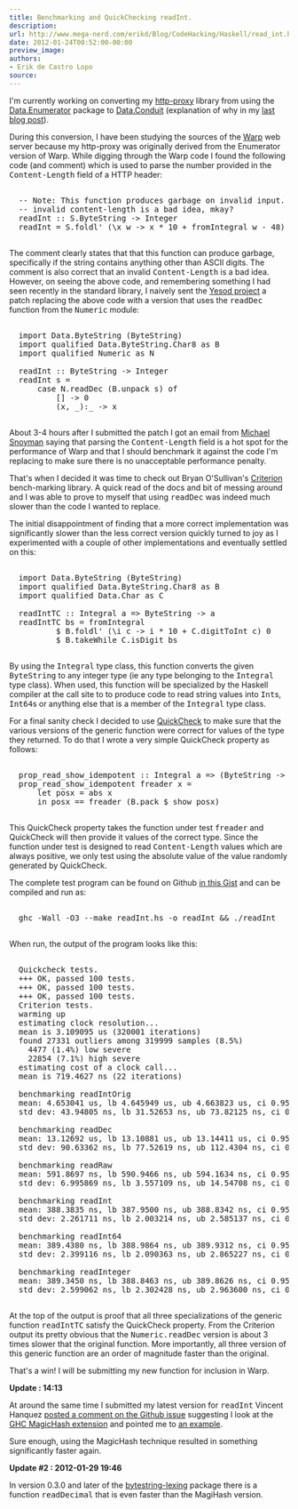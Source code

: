 ```yaml
---
title: Benchmarking and QuickChecking readInt.
description:
url: http://www.mega-nerd.com/erikd/Blog/CodeHacking/Haskell/read_int.html
date: 2012-01-24T00:52:00-00:00
preview_image:
authors:
- Erik de Castro Lopo
source:
---
```




<p>
I'm currently working on converting my
	<a href="http://hackage.haskell.org/package/http-proxy/">
	http-proxy</a>
library from using the
	<a href="http://hackage.haskell.org/package/enumerator">
	Data.Enumerator</a>
package to
	<a href="http://hackage.haskell.org/package/conduit/">
	Data.Conduit</a>
(explanation of why in my
	<a href="http://www.mega-nerd.com/erikd/Blog/CodeHacking/Haskell/telnet-conduit.html">
	last blog post</a>).
</p>

<p>
During this conversion, I have been studying the sources of the
	<a href="http://hackage.haskell.org/package/warp/">
	Warp</a>
web server because my http-proxy was originally derived from the Enumerator
version of Warp.
While digging through the Warp code I found the following code (and comment)
which is used to parse the number provided in the <tt>Content-Length</tt> field
of a HTTP header:
</p>

<pre class="code">

  -- Note: This function produces garbage on invalid input. But serving an
  -- invalid content-length is a bad idea, mkay?
  readInt :: S.ByteString -&gt; Integer
  readInt = S.foldl' (\x w -&gt; x * 10 + fromIntegral w - 48) 0

</pre>

<p>
The comment clearly states that that this function can produce garbage,
specifically if the string contains anything other than ASCII digits.
The comment is also correct that an invalid <tt>Content-Length</tt> is a bad
idea.
However, on seeing the above code, and remembering something I had seen recently
in the standard library, I naively sent the
	<a href="https://github.com/yesodweb/wai/">
	Yesod project</a>
a patch replacing the above code with a version that uses the <tt>readDec</tt>
function from the <tt>Numeric</tt> module:
</p>

<pre class="code">

  import Data.ByteString (ByteString)
  import qualified Data.ByteString.Char8 as B
  import qualified Numeric as N

  readInt :: ByteString -&gt; Integer
  readInt s =
      case N.readDec (B.unpack s) of
          [] -&gt; 0
          (x, _):_ -&gt; x

</pre>

<p>
About 3-4 hours after I submitted the patch I got an email from
	<a href="http://www.snoyman.com/">
	Michael Snoyman</a>
saying that parsing the <tt>Content-Length</tt> field is a hot spot for the
performance of Warp and that I should benchmark it against the code I'm
replacing to make sure there is no unacceptable performance penalty.
</p>

<p>
That's when I decided it was time to check out Bryan O'Sullivan's
	<a href="http://hackage.haskell.org/package/criterion/">
	Criterion</a>
bench-marking library.
A quick read of the docs and bit of messing around and I was able to prove to
myself that using <tt>readDec</tt> was indeed much slower than the code I wanted
to replace.
</p>

<p>
The initial disappointment of finding that a more correct implementation was
significantly slower than the less correct version quickly turned to joy as I
experimented with a couple of other implementations and eventually settled on
this:
</p>


<pre class="code">

  import Data.ByteString (ByteString)
  import qualified Data.ByteString.Char8 as B
  import qualified Data.Char as C

  readIntTC :: Integral a =&gt; ByteString -&gt; a
  readIntTC bs = fromIntegral
          $ B.foldl' (\i c -&gt; i * 10 + C.digitToInt c) 0
          $ B.takeWhile C.isDigit bs

</pre>

<p>
By using the <tt>Integral</tt> type class, this function converts the given
<tt>ByteString</tt> to any integer type (ie any type belonging to the
<tt>Integral</tt> type class).
When used, this function will be specialized by the Haskell compiler at the
call site to to produce code to read string values into <tt>Int</tt>s,
<tt>Int64</tt>s or anything else that is a member of the <tt>Integral</tt>
type class.
</p>

<p>
For a final sanity check I decided to use
	<a href="http://hackage.haskell.org/package/QuickCheck">
	QuickCheck</a>
to make sure that the various versions of the generic function were correct for
values of the type they returned.
To do that I wrote a very simple QuickCheck property as follows:
</p>


<pre class="code">

  prop_read_show_idempotent :: Integral a =&gt; (ByteString -&gt; a) -&gt; a -&gt; Bool
  prop_read_show_idempotent freader x =
      let posx = abs x
      in posx == freader (B.pack $ show posx)

</pre>

<p>
This QuickCheck property takes the function under test <tt>freader</tt> and
QuickCheck will then provide it values of the correct type.
Since the function under test is designed to read <tt>Content-Length</tt> values
which are always positive, we only test using the absolute value of the value
randomly generated by QuickCheck.
</p>


<p>
The complete test program can be found on Github
	<a href="https://gist.github.com/1662654">
	in this Gist</a>
and can be compiled and run as:
</p>

<pre class="code">

  ghc -Wall -O3 --make readInt.hs -o readInt &amp;&amp; ./readInt

</pre>

<p>
When run, the output of the program looks like this:
</p>

<pre class="code">

  Quickcheck tests.
  +++ OK, passed 100 tests.
  +++ OK, passed 100 tests.
  +++ OK, passed 100 tests.
  Criterion tests.
  warming up
  estimating clock resolution...
  mean is 3.109095 us (320001 iterations)
  found 27331 outliers among 319999 samples (8.5%)
    4477 (1.4%) low severe
    22854 (7.1%) high severe
  estimating cost of a clock call...
  mean is 719.4627 ns (22 iterations)

  benchmarking readIntOrig
  mean: 4.653041 us, lb 4.645949 us, ub 4.663823 us, ci 0.950
  std dev: 43.94805 ns, lb 31.52653 ns, ub 73.82125 ns, ci 0.950

  benchmarking readDec
  mean: 13.12692 us, lb 13.10881 us, ub 13.14411 us, ci 0.950
  std dev: 90.63362 ns, lb 77.52619 ns, ub 112.4304 ns, ci 0.950

  benchmarking readRaw
  mean: 591.8697 ns, lb 590.9466 ns, ub 594.1634 ns, ci 0.950
  std dev: 6.995869 ns, lb 3.557109 ns, ub 14.54708 ns, ci 0.950

  benchmarking readInt
  mean: 388.3835 ns, lb 387.9500 ns, ub 388.8342 ns, ci 0.950
  std dev: 2.261711 ns, lb 2.003214 ns, ub 2.585137 ns, ci 0.950

  benchmarking readInt64
  mean: 389.4380 ns, lb 388.9864 ns, ub 389.9312 ns, ci 0.950
  std dev: 2.399116 ns, lb 2.090363 ns, ub 2.865227 ns, ci 0.950

  benchmarking readInteger
  mean: 389.3450 ns, lb 388.8463 ns, ub 389.8626 ns, ci 0.950
  std dev: 2.599062 ns, lb 2.302428 ns, ub 2.963600 ns, ci 0.950

</pre>

<p>
At the top of the output is proof that all three specializations of the generic
function <tt>readIntTC</tt> satisfy the QuickCheck property.
From the Criterion output its pretty obvious that the <tt>Numeric.readDec</tt>
version is about 3 times slower that the original function.
More importantly, all three version of this generic function are an order of
magnitude faster than the original.
</p>

<p>
That's a win!
I will be submitting my new function for inclusion in Warp.
</p>


<p>
<b>Update : 14:13</b>
</p>

<p>
At around the same time I submitted my latest version for <tt>readInt</tt>
Vincent Hanquez
	<a href="https://github.com/yesodweb/wai/pull/34#issuecomment-3626110">
	posted a comment on the Github issue</a>
suggesting I look at the
	<a href="http://www.haskell.org/ghc/docs/7.2.2/html/users_guide/syntax-extns.html#magic-hash">
	GHC MagicHash extension</a>
and pointed me to
	<a href="http://tab.snarc.org/posts/haskell/2011-11-15-lookup-tables.html">
	an example</a>.
</p>

<p>
Sure enough, using the MagicHash technique resulted in something significantly
faster again.
</p>

<p>
<b>Update #2 : 2012-01-29 19:46</b>
</p>

<p>
In version 0.3.0 and later of the
	<a href="http://hackage.haskell.org/package/bytestring-lexing">
	bytestring-lexing</a>
package there is a function <tt>readDecimal</tt> that is even faster than the
MagiHash version.
</p>


